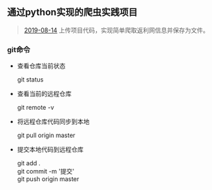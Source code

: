 ##  通过python实现的爬虫实践项目
> [2019-08-14]() 上传项目代码，实现简单爬取返利网信息并保存为文件。
### git命令
+ 查看仓库当前状态

	git status

+ 查看当前的远程仓库

	git remote -v

+ 将远程仓库代码同步到本地

	git pull origin master

+ 提交本地代码到远程仓库

	git add .   
	git commit -m '提交'   
	git push origin master 

